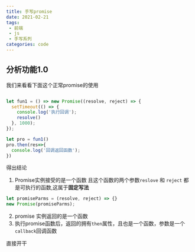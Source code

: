 ```yaml
---
title: 手写promise
date: 2021-02-21
tags:
 - 前端
 - js
 - 手写系列
categories: code
---
```


## 分析功能1.0

我们来看看下面这个正常promise的使用

```js

let fun1 = () => new Promise((resolve, reject) => {
  setTimeout(() => {
    console.log('执行回调');
    resolve()
  }, 1000);
});

let pro = fun1()
pro.then(res=>{
  console.log('回调返回函数');
})
```

得出结论

1. Promise实例接受的是一个函数 且这个函数的两个参数`reslove` 和 `reject` 都是可执行的函数,这属于**固定写法**
```js
let promiseParms = (resolve, reject) => {}
new Promise(promiseParms);
```
2. promise 实例返回的是一个函数
3. 执行promise函数后，返回的拥有`then`属性，且也是一个函数，参数是一个`callback`回调函数

直接开干




